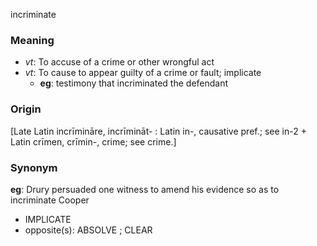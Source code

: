incriminate
### Meaning
+ _vt_: To accuse of a crime or other wrongful act
+ _vt_: To cause to appear guilty of a crime or fault; implicate
    + __eg__: testimony that incriminated the defendant

### Origin

[Late Latin incrīmināre, incrīmināt- : Latin in-, causative pref.; see in-2 + Latin crīmen, crīmin-, crime; see crime.]

### Synonym

__eg__: Drury persuaded one witness to amend his evidence so as to incriminate Cooper

+ IMPLICATE
+ opposite(s): ABSOLVE ; CLEAR


